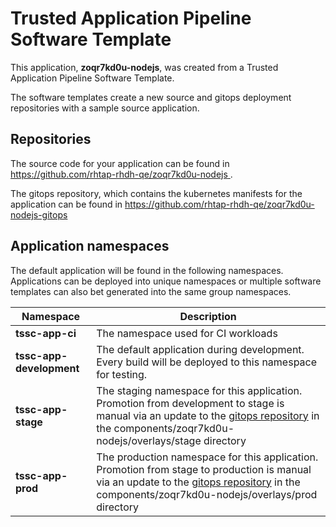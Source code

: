 # Trusted Application Pipeline Software Template

This application, **zoqr7kd0u-nodejs**, was created from a Trusted Application Pipeline Software Template.

The software templates create a new source and gitops deployment repositories with a sample source application. 

## Repositories

The source code for your application can be found in [https://github.com/rhtap-rhdh-qe/zoqr7kd0u-nodejs ](https://github.com/rhtap-rhdh-qe/zoqr7kd0u-nodejs ).
 
The gitops repository, which contains the kubernetes manifests for the application can be found in 
[https://github.com/rhtap-rhdh-qe/zoqr7kd0u-nodejs-gitops ](https://github.com/rhtap-rhdh-qe/zoqr7kd0u-nodejs-gitops ) 

## Application namespaces 

The default application will be found in the following namespaces. Applications can be deployed into unique namespaces or multiple software templates can also bet generated into the same group namespaces.  

|  Namespace   |  Description   |  
| -------- | -------- |
| **tssc-app-ci** | The namespace used for CI workloads |
| **tssc-app-development** | The default application during development. Every build will be deployed to this namespace for testing. |
| **tssc-app-stage** | The staging namespace for this application. Promotion from development to stage is manual via an update to the [gitops repository](https://github.com/rhtap-rhdh-qe/zoqr7kd0u-nodejs-gitops ) in the components/zoqr7kd0u-nodejs/overlays/stage directory |
| **tssc-app-prod** | The production namespace for this application. Promotion from stage to production is manual via an update to the [gitops repository](https://github.com/rhtap-rhdh-qe/zoqr7kd0u-nodejs-gitops ) in the components/zoqr7kd0u-nodejs/overlays/prod directory |
